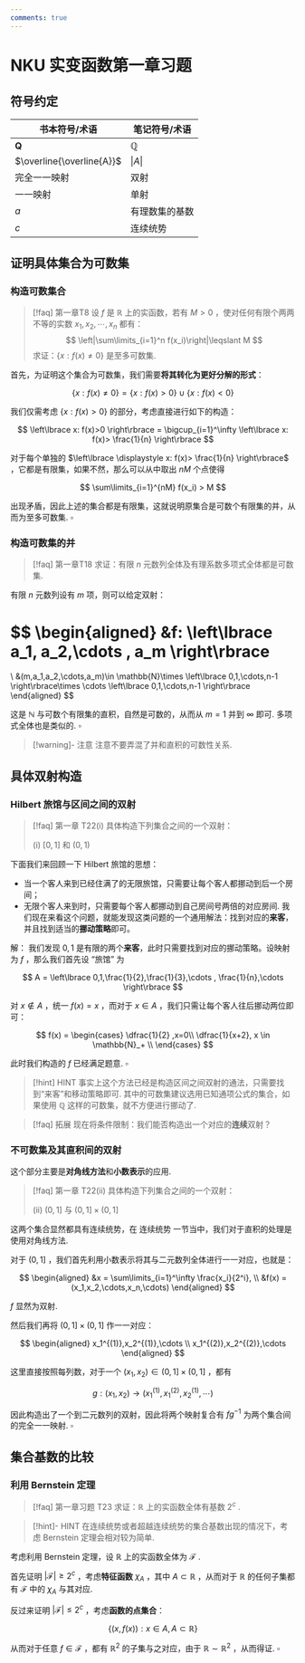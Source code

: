 ```yaml
---
comments: true
---
```

# NKU 实变函数第一章习题
## 符号约定

| 书本符号/术语         | 笔记符号/术语              |
| --------------- | -------------------- |
| $\mathbf{Q}$    | $\mathbb{Q}$         |
| $\overline{\overline{A}}$ | $\| A\|$ |
| 完全一一映射          | 双射                   |
| 一一映射            | 单射                   |
| $a$             | 有理数集的基数              |
| $c$             | 连续统势                 |

## 证明具体集合为可数集
### 构造可数集合
>[!faq] 第一章T8
> 设 $f$ 是 $\mathbb{R}$ 上的实函数，若有 $M>0$ ，使对任何有限个两两不等的实数 $x_1,x_2,\cdots,x_n$ 都有：
> $$ \left|\sum\limits_{i=1}^n f(x_i)\right|\leqslant M $$
> 求证：$\left\lbrace x: f(x)\neq 0 \right\rbrace$ 是至多可数集.

首先，为证明这个集合为可数集，我们需要**将其转化为更好分解的形式**：

$$
\left\lbrace x: f(x)\neq 0 \right\rbrace = \left\lbrace x: f(x)>0 \right\rbrace \cup \left\lbrace x: f(x)<0 \right\rbrace
$$

我们仅需考虑 $\left\lbrace x: f(x)>0 \right\rbrace$ 的部分，考虑直接进行如下的构造：

$$
\left\lbrace x: f(x)>0 \right\rbrace  = \bigcup_{i=1}^\infty \left\lbrace x: f(x)> \frac{1}{n} \right\rbrace
$$

对于每个单独的 $\left\lbrace \displaystyle x: f(x)> \frac{1}{n} \right\rbrace$ ，它都是有限集，如果不然，那么可以从中取出 $nM$ 个点使得

$$
\sum\limits_{i=1}^{nM} f(x_i) > M
$$

出现矛盾，因此上述的集合都是有限集，这就说明原集合是可数个有限集的并，从而为至多可数集. $\square$

### 构造可数集的并
>[!faq] 第一章T18
>求证：有限 $n$ 元数列全体及有理系数多项式全体都是可数集.

有限 $n$ 元数列设有 $m$ 项，则可以给定双射：

$$
\begin{aligned}
&f: \left\lbrace a_1, a_2,\cdots , a_m \right\rbrace
= 
\\
&(m,a_1,a_2,\cdots,a_m)\in \mathbb{N}\times \left\lbrace 0,1,\cdots,n-1 \right\rbrace\times \cdots \left\lbrace 0,1,\cdots,n-1 \right\rbrace
\end{aligned}
$$

这是 $\mathbb{N}$ 与可数个有限集的直积，自然是可数的，从而从 $m=1$ 并到 $\infty$ 即可. 多项式全体也是类似的. $\square$

>[!warning]- 注意
>注意不要弄混了并和直积的可数性关系.

## 具体双射构造
### Hilbert 旅馆与区间之间的双射
>[!faq] 第一章 T22(i)
>具体构造下列集合之间的一个双射：
>
>(i) $[0,1]$ 和 $(0,1)$

下面我们来回顾一下 Hilbert 旅馆的思想：

- 当一个客人来到已经住满了的无限旅馆，只需要让每个客人都挪动到后一个房间；
- 无限个客人来到时，只需要每个客人都挪动到自己房间号两倍的对应房间.
我们现在来看这个问题，就能发现这类问题的一个通用解法：找到对应的**来客**，并且找到适当的**挪动策略**即可。

解：
我们发现 $0,1$ 是有限的两个**来客**，此时只需要找到对应的挪动策略。设映射为 $f$ ，那么我们首先设 “旅馆” 为

$$
A = \left\lbrace 0,1,\frac{1}{2},\frac{1}{3},\cdots , \frac{1}{n},\cdots \right\rbrace
$$

对 $x\not\in A$ ，统一 $f(x) = x$ ，而对于 $x\in A$ ，我们只需让每个客人往后挪动两位即可：

$$
f(x) = 
\begin{cases} \dfrac{1}{2} ,x=0\\
\dfrac{1}{x+2}, x \in \mathbb{N}_+ \\
\end{cases}
$$

此时我们构造的 $f$ 已经满足题意. $\square$

>[!hint] HINT
>事实上这个方法已经是构造区间之间双射的通法，只需要找到“来客”和移动策略即可. 其中的可数集建议选用已知通项公式的集合，如果使用 $\mathbb{Q}$ 这样的可数集，就不方便进行挪动了.

>[!faq] 拓展
> 现在将条件限制：我们能否构造出一个对应的**连续**双射？

### 不可数集及其直积间的双射
这个部分主要是**对角线方法**和**小数表示**的应用.

>[!faq] 第一章 T22(ii)
>具体构造下列集合之间的一个双射：
>
>(ii) $(0,1]$ 与 $(0,1]\times (0,1]$

这两个集合显然都具有连续统势，在 连续统势 一节当中，我们对于直积的处理是使用对角线方法.

对于 $(0,1]$ ，我们首先利用小数表示将其与二元数列全体进行一一对应，也就是：

$$
\begin{aligned}
&x = \sum\limits_{i=1}^\infty \frac{x_i}{2^i}, \\
&f(x) = (x_1,x_2,\cdots,x_n,\cdots)
\end{aligned}
$$

$f$ 显然为双射.

然后我们再将 $(0,1]\times (0,1]$ 作一一对应：

$$
\begin{aligned}
x_1^{(1)},x_2^{(1)},\cdots \\
x_1^{(2)},x_2^{(2)},\cdots
\end{aligned}
$$

这里直接按照每列数，对于一个 $(x_1,x_2)\in (0,1]\times (0,1]$ ，都有

$$
 g: (x_1,x_2) \to (x_1^{(1)},x_1^{(2)},x_2^{(1)},\cdots)
$$

因此构造出了一个到二元数列的双射，因此将两个映射复合有 $fg^{-1}$ 为两个集合间的完全一一映射. $\square$

## 集合基数的比较
### 利用 Bernstein 定理
>[!faq] 第一章习题 T23
>求证：$\mathbb{R}$ 上的实函数全体有基数 $2^c$ .

>[!hint]- HINT
>在连续统势或者超越连续统势的集合基数出现的情况下，考虑 Bernstein 定理会相对较为简单.

考虑利用 Bernstein 定理，设 $\mathbb{R}$ 上的实函数全体为 $\mathcal{F}$ .

首先证明 $|\mathcal{F}|\geqslant 2^c$ ，考虑**特征函数** $\chi_A$ ，其中 $A\subset \mathbb{R}$ ，从而对于 $\mathbb{R}$ 的任何子集都有 $\mathcal{F}$ 中的 $\chi_A$ 与其对应.

反过来证明 $|\mathcal{F}| \leqslant 2^c$ ，考虑**函数的点集合**：

$$
\left\lbrace (x,f(x)): x\in A, A\subset \mathbb{R} \right\rbrace
$$

从而对于任意 $f\in \mathcal{F}$ ，都有 $\mathbb{R}^2$ 的子集与之对应，由于 $\mathbb{R}\sim \mathbb{R}^2$ ，从而得证. $\square$

